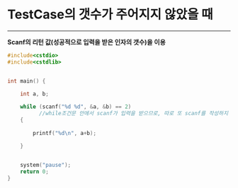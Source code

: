 # TestCase의 갯수가 주어지지 않았을 때
---------------------------------------------------------------------------------------------------



**Scanf의 리턴 값(성공적으로 입력을 받은 인자의 갯수)을 이용**


```c
#include<cstdio>
#include<cstdlib>


int main() {

	int a, b;
	
	while (scanf("%d %d", &a, &b) == 2) 
	      //while조건문 안에서 scanf가 입력을 받으므로, 따로 또 scanf를 작성하지 않아도 된다!!
	{
		
		printf("%d\n", a+b);

	}

	
	system("pause");
	return 0;
}
```
